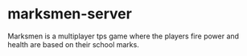 # marksmen-server
Marksmen is a multiplayer tps game where the players fire power and health are based on their school marks.
